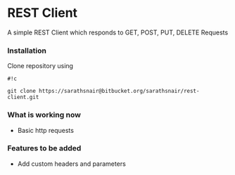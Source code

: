 # REST Client #

A simple REST Client which responds to GET, POST, PUT, DELETE Requests

### Installation ###
Clone repository using 
```
#!c

git clone https://sarathsnair@bitbucket.org/sarathsnair/rest-client.git
```


### What is working now ###
* Basic http requests

### Features to be added ###
* Add custom headers and parameters